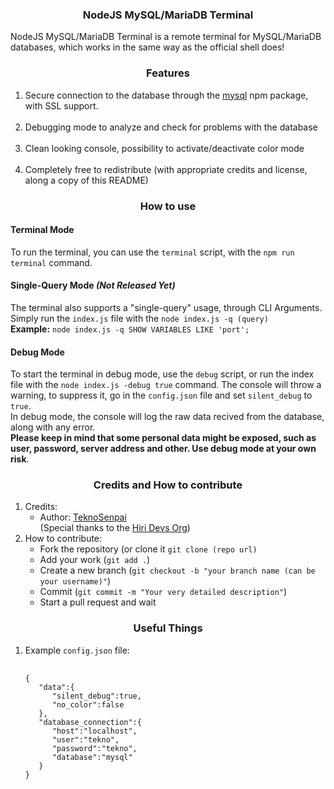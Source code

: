 <center>
   <h3>NodeJS MySQL/MariaDB Terminal</h3>
</center>
<p>
   NodeJS MySQL/MariaDB Terminal is a remote terminal for MySQL/MariaDB databases, which works in the same way as the official shell does!
</p>
<center>
   <h3>Features</h3>
</center>
<ol>
   <li>
      Secure connection to the database through the <a href="https://www.npmjs.com/package/mysql">mysql</a> npm package, with SSL support.
   </li>
   <br>
   <li>
      Debugging mode to analyze and check for problems with the database
   </li>
   <br>
   <li>
      Clean looking console, possibility to activate/deactivate color mode
   </li>
   <br>
   <li>
      Completely free to redistribute (with appropriate credits and license, along a copy of this README)
   </li>
</ol>
<center>
   <h3>How to use</h3>
</center>
<h4>Terminal Mode</h4>
To run the terminal, you can use the <code>terminal</code> script, with the <code>npm run terminal</code> command.
<br>
<h4>Single-Query Mode <i>(Not Released Yet)</i></h4>
The terminal also supports a "single-query" usage, through CLI Arguments.
<br>
Simply run the <code>index.js</code> file with the <code>node index.js -q (query)</code>
<br>
<strong>Example:</strong> <code>node index.js -q SHOW VARIABLES LIKE 'port';</code>
<br>
<h4>Debug Mode</h4>
To start the terminal in debug mode, use the <code>debug</code> script, or run the index file with the <code>node index.js -debug true</code> command.
The console will throw a warning, to suppress it, go in the <code>config.json</code> file and set <code>silent_debug</code> to <code>true</code>.
<br>
In debug mode, the console will log the raw data recived from the database, along with any error.
<br>
<strong>Please keep in mind that some personal data might be exposed, such as user, password, server address and other. Use debug mode at your own risk</strong>.
<br>

<center><h3>Credits and How to contribute</h3></center>
<ol>
   <li>
      Credits: 
      <br>
      <ul>
         <li>
            Author: <a href="https://github.com/TeknoSenpai">TeknoSenpai</a>
            <br>
            (Special thanks to the <a href="https://hiri.dev">Hiri Devs Org</a>)
         </li>
      </ul>
   </li>
   <li>
      How to contribute:
      <ul>
         <li>
            Fork the repository (or clone it <code>git clone (repo url)</code>
         </li>
         <li>
            Add your work (<code>git add .</code>)
         </li>
         <li>
            Create a new branch (<code>git checkout -b "your branch name (can be your username)"</code>)
         </li>
         <li>
            Commit (<code>git commit -m "Your very detailed description"</code>)
         </li>
         <li>
            Start a pull request and wait
         </li>
      </ul>
   </li>
</ol>

<center><h3>Useful Things</h3></center>
<ol>
    <li>
       Example <code>config.json</code> file:
       <br>
       <pre>
       <code>
{
   "data":{
      "silent_debug":true,
      "no_color":false
   },
   "database_connection":{
      "host":"localhost",
      "user":"tekno",
      "password":"tekno",
      "database":"mysql"
   }
}
       </code>
       </pre>
    </li>
</ol>
